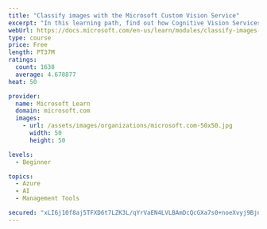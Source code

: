 ```yaml
---
title: "Classify images with the Microsoft Custom Vision Service"
excerpt: "In this learning path, find out how Cognitive Vision Services detects faces, tags and classifies images, and identifies objects."
webUrl: https://docs.microsoft.com/en-us/learn/modules/classify-images-with-custom-vision-service/
type: course
price: Free
length: PT37M
ratings:
  count: 1638
  average: 4.678877
heat: 50

provider:
  name: Microsoft Learn
  domain: microsoft.com
  images:
    - url: /assets/images/organizations/microsoft.com-50x50.jpg
      width: 50
      height: 50

levels:
  - Beginner

topics:
  - Azure
  - AI
  - Management Tools

secured: "xLI6j10f8aj5TFXD6t7LZK3L/qYrVaEN4LVLBAmDcQcGXa7s0+noeXvyj9BjnQkJedLXXzyppsvruGFXePn4tUCZT0k6PZ0xaPtgaK+CqKIoGAI1owI8bmCCjWIVncFnSHxM0Muu2y1TXS9VEtzTE65lmn7EzJR6pByYOPkh17jMUfaSFO+QaNMSisx8jPr/omn+4qszcFo33s/ro5nWEZCLFdPomFeTgZwM4hRJKgQAlu7II0kfcL/MrCXcM60FBdgfPX2cJgtFI4uWqO/prZH1Fqi8d9EVZ/3WWINpfMID7/Du6NG0ZuC3CcbsO26cVwk0lpuEoCTIuJGFc79jDxo34CodhCZZ4YRUgmFXQeesP9jpYinQ8h/4QAsyH3Qkg76fjySAxzryY/ESUtgzgl+JGGerMmsebIjDHy1hi5A=;2kJzalJqGbYC3FqqGEs+QQ=="
---
```



